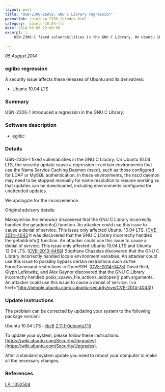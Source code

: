 ```yaml
---
layout: post
title: "USN-2306-2&#58; GNU C Library regression"
permalink: /usn/usn-2306-2/index.html
category:  ubuntu-10.04-lts
date: 2014-08-05 12:00:00
excerpt: |
    USN-2306-1 fixed vulnerabilities in the GNU C Library. On Ubuntu 10.04 LTS, the security update cause a regression in certain environments that use the Name Service Caching Daemon (nscd), such as those configured for LDAP or MySQL authentication. In these environments, the nscd daemon may need to be stopped manually for name resolution to resume working so that updates can be downloaded, including environments configured for unattended updates.
    
--- 
```

 
 

*05 August 2014*

### eglibc regression

A security issue affects these releases of Ubuntu and its derivatives:

* Ubuntu 10.04 LTS

### Summary

USN-2306-1 introduced a regression in the GNU C Library. 

### Software description

* eglibc 

### Details

USN-2306-1 fixed vulnerabilities in the GNU C Library. On Ubuntu 10.04 LTS, the security update cause a regression in certain environments that use the Name Service Caching Daemon (nscd), such as those configured for LDAP or MySQL authentication. In these environments, the nscd daemon may need to be stopped manually for name resolution to resume working so that updates can be downloaded, including environments configured for unattended updates.

We apologize for the inconvenience.

Original advisory details:

 Maksymilian Arciemowicz discovered that the GNU C Library incorrectly handled the getaddrinfo() function. An attacker could use this issue to cause a denial of service. This issue only affected Ubuntu 10.04 LTS. ([CVE-2014-4043](http://people.ubuntu.com/~ubuntu-security/cve/CVE-2013-4357">CVE-2013-4357</a>) It was discovered that the GNU C Library incorrectly handled the getaddrinfo() function. An attacker could use this issue to cause a denial of service. This issue only affected Ubuntu 10.04 LTS and Ubuntu 12.04 LTS. (<a href="http://people.ubuntu.com/~ubuntu-security/cve/CVE-2013-4458">CVE-2013-4458</a>) Stephane Chazelas discovered that the GNU C Library incorrectly handled locale environment variables. An attacker could use this issue to possibly bypass certain restrictions such as the ForceCommand restrictions in OpenSSH. (<a href="http://people.ubuntu.com/~ubuntu-security/cve/CVE-2014-0475">CVE-2014-0475</a>) David Reid, Glyph Lefkowitz, and Alex Gaynor discovered that the GNU C Library incorrectly handled posix_spawn_file_actions_addopen() path arguments. An attacker could use this issue to cause a denial of service. (<a href="http://people.ubuntu.com/~ubuntu-security/cve/CVE-2014-4043)) 

### Update instructions

The problem can be corrected by updating your system to the following package version:

Ubuntu 10.04 LTS
 : [libc6](https://launchpad.net/ubuntu/+source/eglibc) <span> [2.11.1-0ubuntu7.15](https://launchpad.net/ubuntu/+source/eglibc/2.11.1-0ubuntu7.15) </span> 

To update your system, please follow these instructions: [https://wiki.ubuntu.com/Security/Upgrades](https://wiki.ubuntu.com/Security/Upgrades).

After a standard system update you need to reboot your computer to make all the necessary changes. 

### References

 
 [LP: 1352504](https://launchpad.net/bugs/1352504)
 

